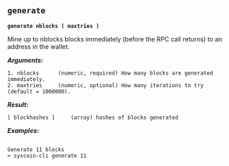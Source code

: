 ## **`generate`**

**`generate nblocks ( maxtries )`**

Mine up to nblocks blocks immediately (before the RPC call returns) to an address in the wallet.

***Arguments:***
```
1. nblocks      (numeric, required) How many blocks are generated immediately.
2. maxtries     (numeric, optional) How many iterations to try (default = 1000000).

```

***Result:***
```
[ blockhashes ]     (array) hashes of blocks generated

```

***Examples:***
```

Generate 11 blocks
> syscoin-cli generate 11
```

